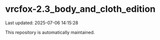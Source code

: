 # vrcfox-2.3_body_and_cloth_edition

Last updated: 2025-07-06 14:15:28

This repository is automatically maintained.
